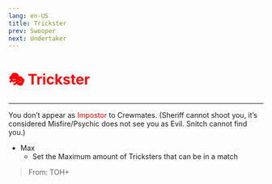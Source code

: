 ```yaml
---
lang: en-US
title: Trickster
prev: Swooper
next: Undertaker
---
```


# <font color="red">🎭 Trickster</font> <Badge text="Concealing" type="tip" vertical="middle"/>
---

You don’t appear as <font color=red>Impostor</font> to Crewmates. (Sheriff cannot shoot you, it’s considered Misfire/Psychic does not see you as Evil. Snitch cannot find you.)
* Max
  * Set the Maximum amount of Tricksters that can be in a match

> From: TOH+